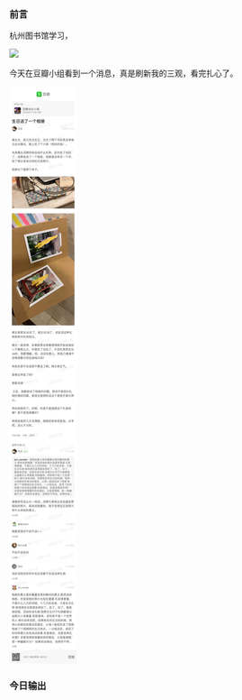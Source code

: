 ### 前言  
杭州图书馆学习，

<img src=‘./images/7-22.jpeg’/>

今天在豆瓣小组看到一个消息，真是刷新我的三观，看完扎心了。

<img src='./images/douban.jpeg'/>

### 今日输出  